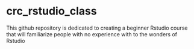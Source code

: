 # crc_rstudio_class

This github repository is dedicated to creating a beginner Rstudio course that will familiarize people with no experience with to the  wonders of Rstudio
